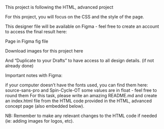 This project is following the HTML, advanced project

For this project, you will focus on the CSS and the style of the page.

This designer file will be available on Figma - feel free to create an account to access the final result here:

Page in Figma
fig file

Download images for this project here

And “Duplicate to your Drafts” to have access to all design details. (if not already done)



Important notes with Figma:

if your computer doesn’t have the fonts used, you can find them here: source-sans-pro and Spin-Cycle-OT
some values are in float - feel free to round them
For this task, please write an amazing README.md and create an index.html file from the HTML code provided in the HTML, advanced concept page (also embedded below).

NB: Remember to make any relevant changes to the HTML code if needed (ie: adding images for logos, etc).